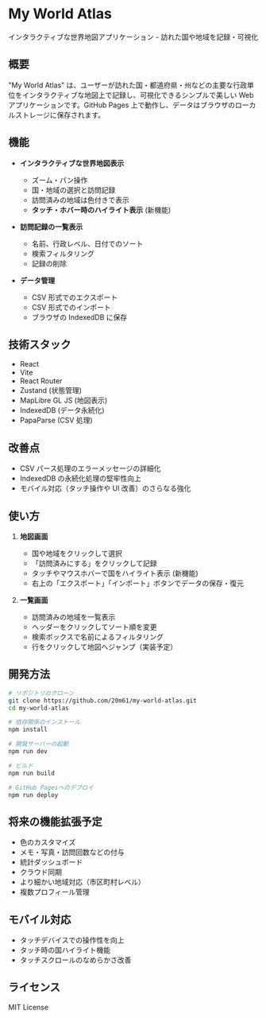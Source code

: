 # My World Atlas

インタラクティブな世界地図アプリケーション - 訪れた国や地域を記録・可視化

## 概要

"My World Atlas" は、ユーザーが訪れた国・都道府県・州などの主要な行政単位をインタラクティブな地図上で記録し、可視化できるシンプルで美しい Web アプリケーションです。GitHub Pages 上で動作し、データはブラウザのローカルストレージに保存されます。

## 機能

- **インタラクティブな世界地図表示**

  - ズーム・パン操作
  - 国・地域の選択と訪問記録
  - 訪問済みの地域は色付きで表示
  - **タッチ・ホバー時のハイライト表示** (新機能)

- **訪問記録の一覧表示**

  - 名前、行政レベル、日付でのソート
  - 検索フィルタリング
  - 記録の削除

- **データ管理**
  - CSV 形式でのエクスポート
  - CSV 形式でのインポート
  - ブラウザの IndexedDB に保存

## 技術スタック

- React
- Vite
- React Router
- Zustand (状態管理)
- MapLibre GL JS (地図表示)
- IndexedDB (データ永続化)
- PapaParse (CSV 処理)

## 改善点

- CSV パース処理のエラーメッセージの詳細化
- IndexedDB の永続化処理の堅牢性向上
- モバイル対応（タッチ操作や UI 改善）のさらなる強化

## 使い方

1. **地図画面**

   - 国や地域をクリックして選択
   - 「訪問済みにする」をクリックして記録
   - タッチやマウスホバーで国をハイライト表示 (新機能)
   - 右上の「エクスポート」「インポート」ボタンでデータの保存・復元

2. **一覧画面**
   - 訪問済みの地域を一覧表示
   - ヘッダーをクリックしてソート順を変更
   - 検索ボックスで名前によるフィルタリング
   - 行をクリックして地図へジャンプ（実装予定）

## 開発方法

```bash
# リポジトリのクローン
git clone https://github.com/20m61/my-world-atlas.git
cd my-world-atlas

# 依存関係のインストール
npm install

# 開発サーバーの起動
npm run dev

# ビルド
npm run build

# GitHub Pagesへのデプロイ
npm run deploy
```

## 将来の機能拡張予定

- 色のカスタマイズ
- メモ・写真・訪問回数などの付与
- 統計ダッシュボード
- クラウド同期
- より細かい地域対応（市区町村レベル）
- 複数プロフィール管理

## モバイル対応

- タッチデバイスでの操作性を向上
- タッチ時の国ハイライト機能
- タッチスクロールのなめらかさ改善

## ライセンス

MIT License
